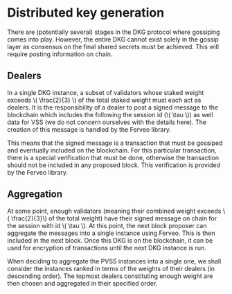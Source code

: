 # Distributed key generation

There are (potentially several) stages in the DKG protocol where gossiping
comes into play. However, the entire DKG cannot exist solely in the gossip
layer as consensus on the final shared secrets must be achieved. This will
require posting information on chain.

## Dealers
In a single DKG instance, a subset of validators whose staked weight exceeds
\\( \frac{2}{3} \\) of the total staked weight must each act as dealers. It
is the responsibility of a dealer to post a signed message to the blockchain
which includes the following the session id (\\( \tau \\)) as well data for
VSS (we do not concern ourselves with the details here). The creation of this
message is handled by the Ferveo library.

This means that the signed message is a transaction that must be gossiped and
eventually included on the blockchain. For this particular transaction, there
is a special verification that must be done, otherwise the transaction should
not be included in any proposed block. This verification is provided by the
Ferveo library.

## Aggregation

At some point, enough validators (meaning their combined weight exceeds
\\( \frac{2}{3}\\) of the total weight) have their signed message on chain 
for the session with id \\( \tau \\). At this point, the next block proposer can 
aggregate the messages into a single instance using Ferveo. This is then 
included in the next block. Once this DKG is on the blockchain, it can be 
used for encryption of transactions until the next DKG instance is run.

When deciding to aggregate the PVSS instances into a single one, we shall 
consider the instances ranked in terms of the weights of their dealers (in 
descending order). The topmost dealers constituting enough weight are then 
chosen and aggregated in their specified order.